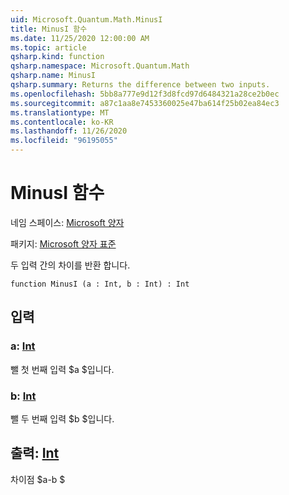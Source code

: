 ```yaml
---
uid: Microsoft.Quantum.Math.MinusI
title: MinusI 함수
ms.date: 11/25/2020 12:00:00 AM
ms.topic: article
qsharp.kind: function
qsharp.namespace: Microsoft.Quantum.Math
qsharp.name: MinusI
qsharp.summary: Returns the difference between two inputs.
ms.openlocfilehash: 5bb8a777e9d12f3d8fcd97d6484321a28ce2b0ec
ms.sourcegitcommit: a87c1aa8e7453360025e47ba614f25b02ea84ec3
ms.translationtype: MT
ms.contentlocale: ko-KR
ms.lasthandoff: 11/26/2020
ms.locfileid: "96195055"
---
```

# <a name="minusi-function"></a>MinusI 함수

네임 스페이스: [Microsoft 양자](xref:Microsoft.Quantum.Math)

패키지: [Microsoft 양자 표준](https://nuget.org/packages/Microsoft.Quantum.Standard)


두 입력 간의 차이를 반환 합니다.

```qsharp
function MinusI (a : Int, b : Int) : Int
```


## <a name="input"></a>입력

### <a name="a--int"></a>a: [Int](xref:microsoft.quantum.lang-ref.int)

뺄 첫 번째 입력 $a $입니다.


### <a name="b--int"></a>b: [Int](xref:microsoft.quantum.lang-ref.int)

뺄 두 번째 입력 $b $입니다.



## <a name="output--int"></a>출력: [Int](xref:microsoft.quantum.lang-ref.int)

차이점 $a-b $